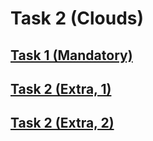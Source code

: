 # Task 2 (Clouds)

## [Task 1 (Mandatory)](./CoreTask.md)

## [Task 2 (Extra, 1)](./Extra/ExtraTask1.md)

## [Task 2 (Extra, 2)](./Extra/ExtraTask2.md)
